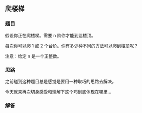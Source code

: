 ## 爬楼梯

### 题目
假设你正在爬楼梯。需要 n 阶你才能到达楼顶。

每次你可以爬 1 或 2 个台阶。你有多少种不同的方法可以爬到楼顶呢？

注意：给定 n 是一个正整数。

### 思路
之前碰到这种题目总是感觉是要用一种取巧的思路去解决。

今天就来再次切身感受和理解下这个巧到底体现在哪里...

### 解答
